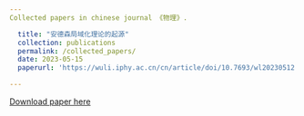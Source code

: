 ```yaml
---
Collected papers in chinese journal 《物理》.

  title: "安德森局域化理论的起源"
  collection: publications
  permalink: /collected_papers/
  date: 2023-05-15
  paperurl: 'https://wuli.iphy.ac.cn/cn/article/doi/10.7693/wl20230512'

---
```



[Download paper here](http://academicpages.github.io/files/paper1.pdf)

